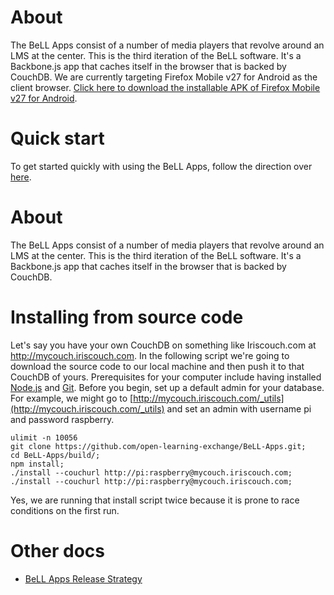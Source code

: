 # About
The BeLL Apps consist of a number of media players that revolve around an LMS at the center. This is the third iteration of the BeLL software. It's a Backbone.js app that caches itself in the browser that is backed by CouchDB.  We are currently targeting Firefox Mobile v27 for Android as the client browser.  [Click here to download the installable APK of Firefox Mobile v27 for Android](https://ftp.mozilla.org/pub/mozilla.org/mobile/releases/27.0/android/en-US/fennec-27.0.en-US.android-arm.apk).


# Quick start
To get started quickly with using the BeLL Apps, follow the direction over [here](http://open-learning-exchange.github.io/).

# About
The BeLL Apps consist of a number of media players that revolve around an LMS at the center. This is the third iteration of the BeLL software. It's a Backbone.js app that caches itself in the browser that is backed by CouchDB.

# Installing from source code
Let's say you have your own CouchDB on something like Iriscouch.com at http://mycouch.iriscouch.com.  In the following script we're going to download the source code to our local machine and then push it to that CouchDB of yours.  Prerequisites for your computer include having installed [Node.js](http://nodejs.com) and [Git](http://git-scm.com/). Before you begin, set up a default admin for your database. For example, we might go to [http://mycouch.iriscouch.com/_utils](http://mycouch.iriscouch.com/_utils) and set an admin with username pi and password raspberry.  

```
ulimit -n 10056
git clone https://github.com/open-learning-exchange/BeLL-Apps.git;
cd BeLL-Apps/build/;
npm install;
./install --couchurl http://pi:raspberry@mycouch.iriscouch.com;
./install --couchurl http://pi:raspberry@mycouch.iriscouch.com;
```
Yes, we are running that install script twice because it is prone to race conditions on the first run.

# Other docs

- [BeLL Apps Release Strategy](docs/BeLL-Apps-Release-Strategy)
